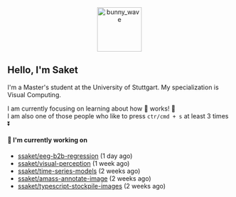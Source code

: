 <div align='center'>
<img src=https://media.giphy.com/media/3o7TKMt1VVNkHV2PaE/giphy.gif alt="bunny_wave" width="100px"/>
</div>

## Hello, I'm Saket

I'm a Master's student at the University of Stuttgart. My specialization is Visual Computing.

I am currently focusing on learning about how :brain: works! :exploding_head:\
I am also one of those people who like to press `ctr/cmd + s` at least 3 times :arrow_double_down:



#### 🐰 I'm currently working on

- [ssaket/eeg-b2b-regression](https://github.com/ssaket/eeg-b2b-regression) (1 day ago)
- [ssaket/visual-perception](https://github.com/ssaket/visual-perception) (1 week ago)
- [ssaket/time-series-models](https://github.com/ssaket/time-series-models) (2 weeks ago)
- [ssaket/amass-annotate-image](https://github.com/ssaket/amass-annotate-image) (2 weeks ago)
- [ssaket/typescript-stockpile-images](https://github.com/ssaket/typescript-stockpile-images) (2 weeks ago)
